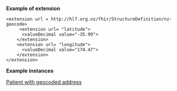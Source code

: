 
**Example of extension**

```
<extension url = http://hl7.org.nz/fhir/StructureDefinition/nz-geocode>
     <extension url= "latitude">
      <valueDecimal value="-35.99">
    </extension>
    <extension url= "longitude">
      <valueDecimal value="174.47">
    </extension>
</extension>
```

**Example instances**

[Patient with geocoded address](Patient-patient-nz-geocode.html)